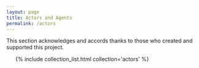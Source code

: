 ```yaml
---
layout: page
title: Actors and Agents
permalink: /actors
---
```

This section acknowledges and accords thanks to those who created and supported this project.

<ul>
{% include collection_list.html collection='actors' %}
</ul>
